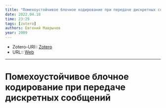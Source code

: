 ```yaml
---
title: "Помехоустойчивое блочное кодирование при передаче дискретных сообщений"
date: 2022.04.18
time: 23:29
tags: [zotero]
authors: Евгений Маврычев
year: 2009
---
```


- Zotero-URI:: [Zotero](zotero://select/items/@MavrychevPomehoustoychevoeBlochnoeKodirovanie)
- URL:: [Web]()

---

# Помехоустойчивое блочное кодирование при передаче дискретных сообщений

